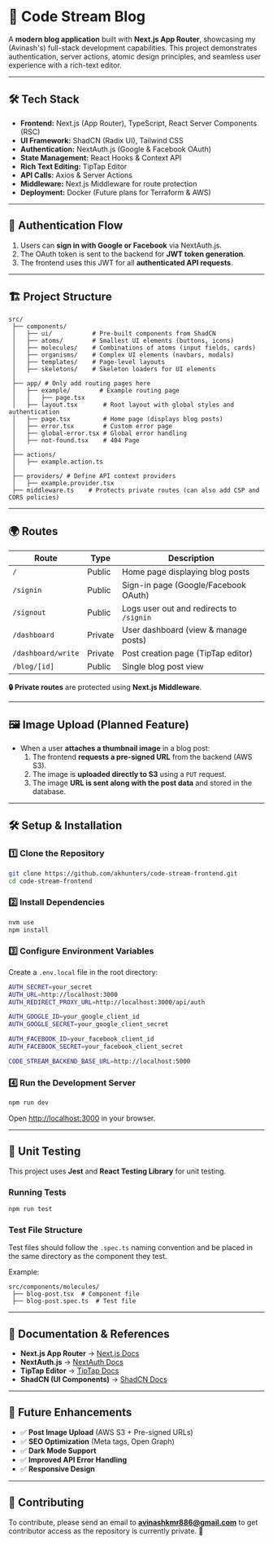 # 🚀 Code Stream Blog

A **modern blog application** built with **Next.js App Router**, showcasing my (Avinash's) full-stack development capabilities. This project demonstrates authentication, server actions, atomic design principles, and seamless user experience with a rich-text editor.

---

## 🛠️ Tech Stack

- **Frontend:** Next.js (App Router), TypeScript, React Server Components (RSC)
- **UI Framework:** ShadCN (Radix UI), Tailwind CSS
- **Authentication:** NextAuth.js (Google & Facebook OAuth)
- **State Management:** React Hooks & Context API
- **Rich Text Editing:** TipTap Editor
- **API Calls:** Axios & Server Actions
- **Middleware:** Next.js Middleware for route protection
- **Deployment:** Docker (Future plans for Terraform & AWS)

---

## 🔐 Authentication Flow

1. Users can **sign in with Google or Facebook** via NextAuth.js.
2. The OAuth token is sent to the backend for **JWT token generation**.
3. The frontend uses this JWT for all **authenticated API requests**.

---

## 🏗️ Project Structure

```
src/
 ├── components/  
 │   ├── ui/           # Pre-built components from ShadCN  
 │   ├── atoms/        # Smallest UI elements (buttons, icons)  
 │   ├── molecules/    # Combinations of atoms (input fields, cards)  
 │   ├── organisms/    # Complex UI elements (navbars, modals)  
 │   ├── templates/    # Page-level layouts  
 │   ├── skeletons/    # Skeleton loaders for UI elements  
 │
 ├── app/ # Only add routing pages here
 │   ├── example/        # Example routing page
 │   │   ├── page.tsx
 │   ├── layout.tsx       # Root layout with global styles and authentication
 │   ├── page.tsx         # Home page (displays blog posts)
 │   ├── error.tsx        # Custom error page  
 │   ├── global-error.tsx # Global error handling  
 │   ├── not-found.tsx    # 404 Page  
 │
 ├── actions/
 │   ├── example.action.ts
 │
 ├── providers/ # Define API context providers
 │   ├── example.provider.tsx
 ├── middleware.ts    # Protects private routes (can also add CSP and CORS policies)
```

---

## 🌍 Routes

| Route                  | Type     | Description |
|------------------------|---------|-------------|
| `/`                    | Public  | Home page displaying blog posts |
| `/signin`              | Public  | Sign-in page (Google/Facebook OAuth) |
| `/signout`             | Public  | Logs user out and redirects to `/signin` |
| `/dashboard`           | Private | User dashboard (view & manage posts) |
| `/dashboard/write`     | Private | Post creation page (TipTap editor) |
| `/blog/[id]`          | Public  | Single blog post view |

**🔒 Private routes** are protected using **Next.js Middleware**.

---

## 🖼️ Image Upload (Planned Feature)

- When a user **attaches a thumbnail image** in a blog post:
  1. The frontend **requests a pre-signed URL** from the backend (AWS S3).
  2. The image is **uploaded directly to S3** using a `PUT` request.
  3. The image **URL is sent along with the post data** and stored in the database.

---

## 🛠️ Setup & Installation

### **1️⃣ Clone the Repository**
```sh
git clone https://github.com/akhunters/code-stream-frontend.git
cd code-stream-frontend
```

### **2️⃣ Install Dependencies**
```sh
nvm use
npm install
```

### **3️⃣ Configure Environment Variables**

Create a `.env.local` file in the root directory:

```sh
AUTH_SECRET=your_secret
AUTH_URL=http://localhost:3000
AUTH_REDIRECT_PROXY_URL=http://localhost:3000/api/auth

AUTH_GOOGLE_ID=your_google_client_id
AUTH_GOOGLE_SECRET=your_google_client_secret

AUTH_FACEBOOK_ID=your_facebook_client_id
AUTH_FACEBOOK_SECRET=your_facebook_client_secret

CODE_STREAM_BACKEND_BASE_URL=http://localhost:5000
```

### **4️⃣ Run the Development Server**
```sh
npm run dev
```
Open [http://localhost:3000](http://localhost:3000) in your browser.

---

## 🧪 Unit Testing

This project uses **Jest** and **React Testing Library** for unit testing.

### **Running Tests**
```sh
npm run test
```

### **Test File Structure**
Test files should follow the `.spec.ts` naming convention and be placed in the same directory as the component they test.

Example:
```
src/components/molecules/
 ├── blog-post.tsx  # Component file
 ├── blog-post.spec.ts  # Test file
```

---

## 📖 Documentation & References

- **Next.js App Router** → [Next.js Docs](https://nextjs.org/docs/app)
- **NextAuth.js** → [NextAuth Docs](https://authjs.dev/getting-started)
- **TipTap Editor** → [TipTap Docs](https://tiptap.dev/docs/editor/getting-started/install/nextjs)
- **ShadCN (UI Components)** → [ShadCN Docs](https://ui.shadcn.com/docs)

---

## 🚀 Future Enhancements

- ✅ **Post Image Upload** (AWS S3 + Pre-signed URLs)
- ✅ **SEO Optimization** (Meta tags, Open Graph)
- ✅ **Dark Mode Support**
- ✅ **Improved API Error Handling**
- ✅ **Responsive Design**

---

## 🤝 Contributing

To contribute, please send an email to **avinashkmr886@gmail.com** to get contributor access as the repository is currently private. 🚀

